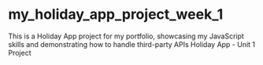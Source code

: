 # my_holiday_app_project_week_1
This is a Holiday App project for my portfolio, showcasing my JavaScript skills and demonstrating how to handle third-party APIs
Holiday App - Unit 1 Project
